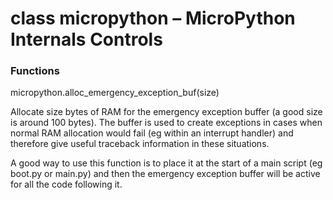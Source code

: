 # class micropython – MicroPython Internals Controls

### Functions
<function>micropython.alloc_emergency_exception_buf(size)</function>

Allocate size bytes of RAM for the emergency exception buffer (a good size is around 100 bytes). The buffer is used to create exceptions in cases when normal RAM allocation would fail (eg within an interrupt handler) and therefore give useful traceback information in these situations.

A good way to use this function is to place it at the start of a main script (eg boot.py or main.py) and then the emergency exception buffer will be active for all the code following it.
